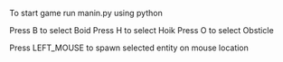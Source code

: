 To start game run manin.py using python

Press B to select Boid
Press H to select Hoik
Press O to select Obsticle

Press LEFT_MOUSE to spawn selected entity on mouse location
